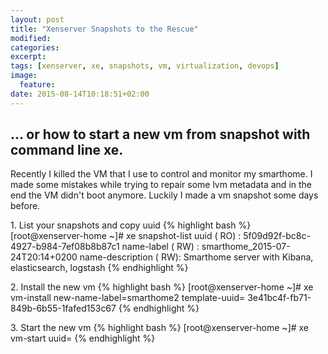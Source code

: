 ```yaml
---
layout: post
title: "Xenserver Snapshots to the Rescue"
modified:
categories:
excerpt:
tags: [xenserver, xe, snapshots, vm, virtualization, devops]
image:
  feature:
date: 2015-08-14T10:18:51+02:00
---
```

... or how to start a new vm from snapshot with command line xe.
----------------------------------------------------------------

Recently I killed the VM that I use to control and monitor my smarthome. I made some mistakes while trying to repair some lvm metadata and in the end the VM didn't boot anymore.
Luckily I made a vm snapshot some days before.

1\. List your snapshots and copy uuid
{% highlight bash %}
[root@xenserver-home ~]# xe snapshot-list
  uuid ( RO)            : 5f09d92f-bc8c-4927-b984-7ef08b8b87c1
  name-label ( RW)      : smarthome_2015-07-24T20:14+0200
  name-description ( RW): Smarthome server with Kibana, elasticsearch, logstash
{% endhighlight %}

2\. Install the new vm
{% highlight bash %}
[root@xenserver-home ~]# xe vm-install new-name-label=smarthome2 template-uuid=<uuid of your snapshot>
3e41bc4f-fb71-849b-6b55-1fafed153c67
{% endhighlight %}

3\. Start the new vm
{% highlight bash %}
[root@xenserver-home ~]# xe vm-start uuid=<uuid of the new installed vm>
{% endhighlight %}
